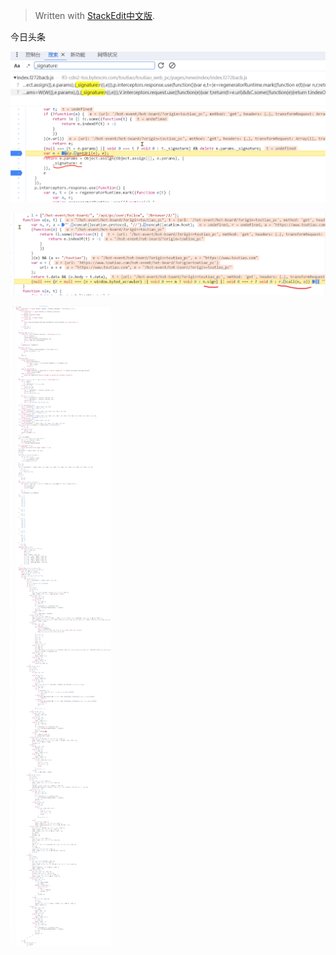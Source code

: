 


> Written with [StackEdit中文版](https://stackedit.cn/).

今日头条

![输入图片说明](/imgs/2023-12-10/C7gsOKoQtoVjTetN.png)
![sign值构建的地方](/imgs/2023-12-10/tUbeeg8zQ6l0V4uP.png)


![源码图片](/imgs/2023-12-10/wPOnHva3jnhPuinR.png)


![输入图片说明](/imgs/2023-12-10/E7JI42Dgsf6G1nMW.png)

<!--stackedit_data:
eyJoaXN0b3J5IjpbLTkxNDEzOTg5MCwtMjUwMjAzODk3LC02OD
czNjEzNjldfQ==
-->